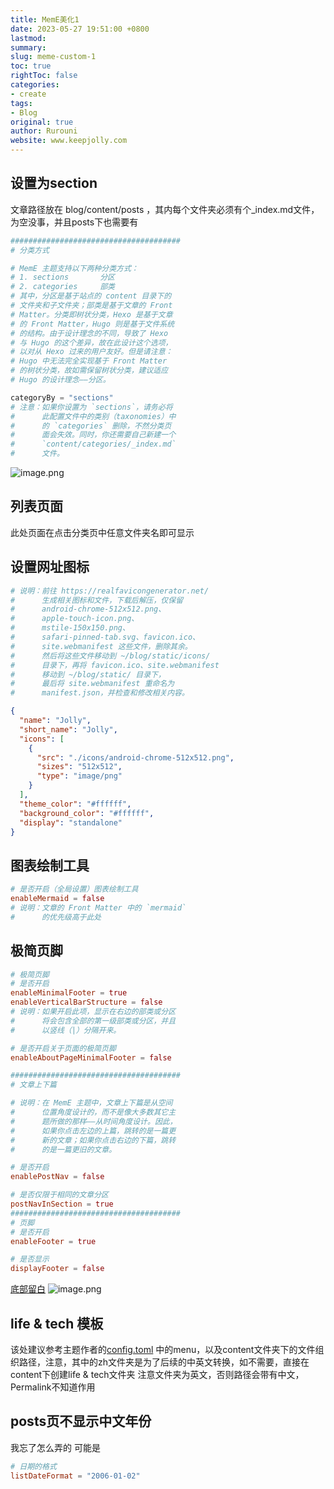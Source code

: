 ```yaml
---
title: MemE美化1
date: 2023-05-27 19:51:00 +0800
lastmod: 
summary: 
slug: meme-custom-1
toc: true
rightToc: false
categories: 
- create
tags: 
- Blog
original: true
author: Rurouni
website: www.keepjolly.com
---
```

## 设置为section
文章路径放在 blog/content/posts ，其内每个文件夹必须有个_index.md文件，为空没事，并且posts下也需要有
```python
######################################
# 分类方式

# MemE 主题支持以下两种分类方式：
# 1. sections       分区
# 2. categories     部类
# 其中，分区是基于站点的 content 目录下的
# 文件夹和子文件夹；部类是基于文章的 Front
# Matter。分类即树状分类，Hexo 是基于文章
# 的 Front Matter，Hugo 则是基于文件系统
# 的结构。由于设计理念的不同，导致了 Hexo
# 与 Hugo 的这个差异，故在此设计这个选项，
# 以对从 Hexo 过来的用户友好。但是请注意：
# Hugo 中无法完全实现基于 Front Matter
# 的树状分类，故如需保留树状分类，建议适应
# Hugo 的设计理念——分区。

categoryBy = "sections"
# 注意：如果你设置为 `sections`，请务必将
#      此配置文件中的类别（taxonomies）中
#      的 `categories` 删除，不然分类页
#      面会失效。同时，你还需要自己新建一个
#      `content/categories/_index.md`
#      文件。
```
![image.png](https://halo-1310118673.cos.ap-singapore.myqcloud.com/halo/blog/2023/05/20230527195030.png?imageMogr2/format/webp%7C?watermark/3/type/3/text/a2VlcGpvbGx5)
## 列表页面
此处页面在点击分类页中任意文件夹名即可显示
## 设置网址图标
```toml
# 说明：前往 https://realfavicongenerator.net/
#      生成相关图标和文件，下载后解压，仅保留
#      android-chrome-512x512.png、
#      apple-touch-icon.png、
#      mstile-150x150.png、
#      safari-pinned-tab.svg、favicon.ico、
#      site.webmanifest 这些文件，删除其余。
#      然后将这些文件移动到 ~/blog/static/icons/
#      目录下，再将 favicon.ico、site.webmanifest
#      移动到 ~/blog/static/ 目录下，
#      最后将 site.webmanifest 重命名为
#      manifest.json，并检查和修改相关内容。
```
```json
{
  "name": "Jolly",
  "short_name": "Jolly",
  "icons": [
    {
      "src": "./icons/android-chrome-512x512.png",
      "sizes": "512x512",
      "type": "image/png"
    }
  ],
  "theme_color": "#ffffff",
  "background_color": "#ffffff",
  "display": "standalone"
}

```
## 图表绘制工具
```toml
# 是否开启（全局设置）图表绘制工具
enableMermaid = false
# 说明：文章的 Front Matter 中的 `mermaid`
#      的优先级高于此处
```
## 极简页脚
```toml
# 极简页脚
# 是否开启
enableMinimalFooter = true
enableVerticalBarStructure = false
# 说明：如果开启此项，显示在右边的部类或分区
#      将会包含全部的第一级部类或分区，并且
#      以竖线（|）分隔开来。

# 是否开启关于页面的极简页脚
enableAboutPageMinimalFooter = false

######################################
# 文章上下篇

# 说明：在 MemE 主题中，文章上下篇是从空间
#      位置角度设计的，而不是像大多数其它主
#      题所做的那样——从时间角度设计。因此，
#      如果你点击左边的上篇，跳转的是一篇更
#      新的文章；如果你点击右边的下篇，跳转
#      的是一篇更旧的文章。

# 是否开启
enablePostNav = false

# 是否仅限于相同的文章分区
postNavInSection = true
######################################
# 页脚
# 是否开启
enableFooter = true

# 是否显示
displayFooter = false
```
[底部留白](https://github.com/reuixiy/hugo-theme-meme/issues/357)
![image.png](https://halo-1310118673.cos.ap-singapore.myqcloud.com/halo/blog/2023/05/20230527195030-1.png?imageMogr2/format/webp%7C?watermark/3/type/3/text/a2VlcGpvbGx5)
## life & tech 模板
该处建议参考主题作者的[config.toml](https://github.com/reuixiy/io-oi.me/blob/master/config.toml#L232) 中的menu，以及content文件夹下的文件组织路径，注意，其中的zh文件夹是为了后续的中英文转换，如不需要，直接在content下创建life & tech文件夹
注意文件夹为英文，否则路径会带有中文，Permalink不知道作用
## posts页不显示中文年份
我忘了怎么弄的
可能是
```toml
# 日期的格式
listDateFormat = "2006-01-02"
```
